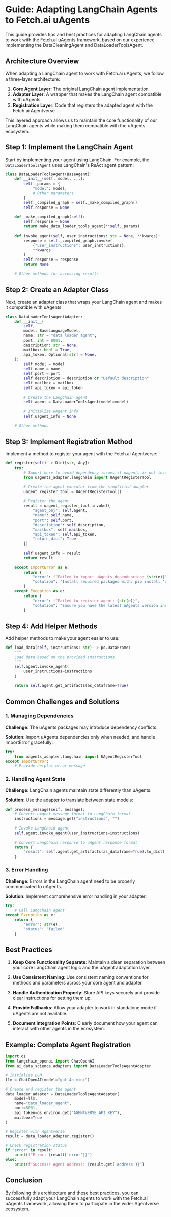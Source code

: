 # Guide: Adapting LangChain Agents to Fetch.ai uAgents

This guide provides tips and best practices for adapting LangChain agents to work with the Fetch.ai uAgents framework, based on our experience implementing the DataCleaningAgent and DataLoaderToolsAgent.

## Architecture Overview

When adapting a LangChain agent to work with Fetch.ai uAgents, we follow a three-layer architecture:

1. **Core Agent Layer**: The original LangChain agent implementation
2. **Adapter Layer**: A wrapper that makes the LangChain agent compatible with uAgents
3. **Registration Layer**: Code that registers the adapted agent with the Fetch.ai Agentverse

This layered approach allows us to maintain the core functionality of our LangChain agents while making them compatible with the uAgents ecosystem.

## Step 1: Implement the LangChain Agent

Start by implementing your agent using LangChain. For example, the `DataLoaderToolsAgent` uses LangChain's ReAct agent pattern:

```python
class DataLoaderToolsAgent(BaseAgent):
    def __init__(self, model, ...):
        self._params = {
            "model": model,
            # Other parameters
        }
        self._compiled_graph = self._make_compiled_graph()
        self.response = None
    
    def _make_compiled_graph(self):
        self.response = None
        return make_data_loader_tools_agent(**self._params)
    
    def invoke_agent(self, user_instructions: str = None, **kwargs):
        response = self._compiled_graph.invoke(
            {"user_instructions": user_instructions},
            **kwargs
        )
        self.response = response
        return None
    
    # Other methods for accessing results
```

## Step 2: Create an Adapter Class

Next, create an adapter class that wraps your LangChain agent and makes it compatible with uAgents:

```python
class DataLoaderToolsAgentAdapter:
    def __init__(
        self,
        model: BaseLanguageModel,
        name: str = "data_loader_agent",
        port: int = 8001,
        description: str = None,
        mailbox: bool = True,
        api_token: Optional[str] = None,
    ):
        self.model = model
        self.name = name
        self.port = port
        self.description = description or "Default description"
        self.mailbox = mailbox
        self.api_token = api_token
        
        # Create the LangChain agent
        self.agent = DataLoaderToolsAgent(model=model)
        
        # Initialize uAgent info
        self.uagent_info = None
    
    # Other methods
```

## Step 3: Implement Registration Method

Implement a method to register your agent with the Fetch.ai Agentverse:

```python
def register(self) -> Dict[str, Any]:
    try:
        # Import here to avoid dependency issues if uagents is not installed
        from uagents_adapter.langchain import UAgentRegisterTool
        
        # Create the agent executor from the simplified adapter
        uagent_register_tool = UAgentRegisterTool()
        
        # Register the agent
        result = uagent_register_tool.invoke({
            "agent_obj": self.agent,
            "name": self.name,
            "port": self.port,
            "description": self.description,
            "mailbox": self.mailbox,
            "api_token": self.api_token,
            "return_dict": True
        })
        
        self.uagent_info = result
        return result
        
    except ImportError as e:
        return {
            "error": f"Failed to import uAgents dependencies: {str(e)}",
            "solution": "Install required packages with: pip install 'uagents-adapter[langchain]>=2.2.0'"
        }
    except Exception as e:
        return {
            "error": f"Failed to register agent: {str(e)}",
            "solution": "Ensure you have the latest uAgents version installed and check network connectivity"
        }
```

## Step 4: Add Helper Methods

Add helper methods to make your agent easier to use:

```python
def load_data(self, instructions: str) -> pd.DataFrame:
    """
    Load data based on the provided instructions.
    """
    self.agent.invoke_agent(
        user_instructions=instructions
    )
    
    return self.agent.get_artifacts(as_dataframe=True)
```

## Common Challenges and Solutions

### 1. Managing Dependencies

**Challenge**: The uAgents packages may introduce dependency conflicts.

**Solution**: Import uAgents dependencies only when needed, and handle ImportError gracefully:

```python
try:
    from uagents_adapter.langchain import UAgentRegisterTool
except ImportError:
    # Provide helpful error message
```

### 2. Handling Agent State

**Challenge**: LangChain agents maintain state differently than uAgents.

**Solution**: Use the adapter to translate between state models:

```python
def process_message(self, message):
    # Convert uAgent message format to LangChain format
    instructions = message.get("instructions", "")
    
    # Invoke LangChain agent
    self.agent.invoke_agent(user_instructions=instructions)
    
    # Convert LangChain response to uAgent response format
    return {
        "result": self.agent.get_artifacts(as_dataframe=True).to_dict()
    }
```

### 3. Error Handling

**Challenge**: Errors in the LangChain agent need to be properly communicated to uAgents.

**Solution**: Implement comprehensive error handling in your adapter:

```python
try:
    # Call LangChain agent
except Exception as e:
    return {
        "error": str(e),
        "status": "failed"
    }
```

## Best Practices

1. **Keep Core Functionality Separate**: Maintain a clean separation between your core LangChain agent logic and the uAgent adaptation layer.

2. **Use Consistent Naming**: Use consistent naming conventions for methods and parameters across your core agent and adapter.

3. **Handle Authentication Properly**: Store API keys securely and provide clear instructions for setting them up.

4. **Provide Fallbacks**: Allow your adapter to work in standalone mode if uAgents are not available.

5. **Document Integration Points**: Clearly document how your agent can interact with other agents in the ecosystem.

## Example: Complete Agent Registration

```python
import os
from langchain_openai import ChatOpenAI
from ai_data_science.adapters import DataLoaderToolsAgentAdapter

# Initialize LLM
llm = ChatOpenAI(model="gpt-4o-mini")

# Create and register the agent
data_loader_adapter = DataLoaderToolsAgentAdapter(
    model=llm,
    name="data_loader_agent",
    port=8001,
    api_token=os.environ.get("AGENTVERSE_API_KEY"),
    mailbox=True
)

# Register with Agentverse
result = data_loader_adapter.register()

# Check registration status
if "error" in result:
    print(f"Error: {result['error']}")
else:
    print(f"Success! Agent address: {result.get('address')}")
```

## Conclusion

By following this architecture and these best practices, you can successfully adapt your LangChain agents to work with the Fetch.ai uAgents framework, allowing them to participate in the wider Agentverse ecosystem.

